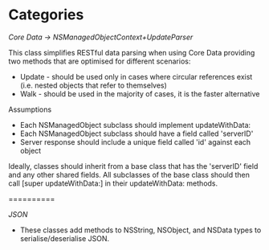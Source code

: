 Categories
==========

*Core Data -> NSManagedObjectContext+UpdateParser*

This class simplifies RESTful data parsing when using Core Data providing two methods that are optimised for different scenarios:
* Update - should be used only in cases where circular references exist (i.e. nested objects that refer to themselves)
* Walk - should be used in the majority of cases, it is the faster alternative

Assumptions
* Each NSManagedObject subclass should implement updateWithData:
* Each NSManagedObject subclass should have a field called 'serverID'
* Server response should include a unique field called 'id' against each object

Ideally, classes should inherit from a base class that has the 'serverID' field and any other shared fields. All subclasses of the base class should then call [super updateWithData:] in their updateWithData: methods.

==========

*JSON*
* These classes add methods to NSString, NSObject, and NSData types to serialise/deserialise JSON.

